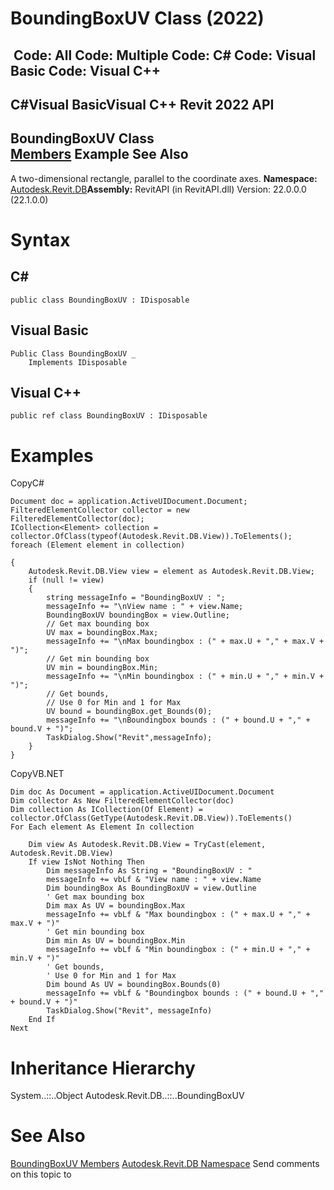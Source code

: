 # BoundingBoxUV Class (2022)

﻿
 Code: All Code: Multiple Code: C# Code: Visual Basic Code: Visual C++   
---  
C#Visual BasicVisual C++
Revit 2022 API  
---  
BoundingBoxUV Class  
[Members](19519a63-d89e-c7d3-466b-712bee7be9b6.md "BoundingBoxUV Members") Example See Also  
---  
A two-dimensional rectangle, parallel to the coordinate axes.
**Namespace:** [Autodesk.Revit.DB](87546ba7-461b-c646-cbb1-2cb8f5bff8b2.md "Autodesk.Revit.DB Namespace")**Assembly:** RevitAPI (in RevitAPI.dll) Version: 22.0.0.0 (22.1.0.0)
# Syntax
C#  
---  
```text
public class BoundingBoxUV : IDisposable
```
  
Visual Basic  
---  
```text
Public Class BoundingBoxUV _
	Implements IDisposable
```
  
Visual C++  
---  
```text
public ref class BoundingBoxUV : IDisposable
```
  
# Examples
CopyC#
```text
Document doc = application.ActiveUIDocument.Document;
FilteredElementCollector collector = new FilteredElementCollector(doc);
ICollection<Element> collection = collector.OfClass(typeof(Autodesk.Revit.DB.View)).ToElements();
foreach (Element element in collection)

{
    Autodesk.Revit.DB.View view = element as Autodesk.Revit.DB.View;
    if (null != view)
    {
        string messageInfo = "BoundingBoxUV : ";
        messageInfo += "\nView name : " + view.Name;
        BoundingBoxUV boundingBox = view.Outline;
        // Get max bounding box
        UV max = boundingBox.Max;
        messageInfo += "\nMax boundingbox : (" + max.U + "," + max.V + ")";
        // Get min bounding box
        UV min = boundingBox.Min;
        messageInfo += "\nMin boundingbox : (" + min.U + "," + min.V + ")";
        // Get bounds,
        // Use 0 for Min and 1 for Max
        UV bound = boundingBox.get_Bounds(0);
        messageInfo += "\nBoundingbox bounds : (" + bound.U + "," + bound.V + ")";
        TaskDialog.Show("Revit",messageInfo);
    }
}
```

CopyVB.NET
```text
Dim doc As Document = application.ActiveUIDocument.Document
Dim collector As New FilteredElementCollector(doc)
Dim collection As ICollection(Of Element) = collector.OfClass(GetType(Autodesk.Revit.DB.View)).ToElements()
For Each element As Element In collection

    Dim view As Autodesk.Revit.DB.View = TryCast(element, Autodesk.Revit.DB.View)
    If view IsNot Nothing Then
        Dim messageInfo As String = "BoundingBoxUV : "
        messageInfo += vbLf & "View name : " + view.Name
        Dim boundingBox As BoundingBoxUV = view.Outline
        ' Get max bounding box
        Dim max As UV = boundingBox.Max
        messageInfo += vbLf & "Max boundingbox : (" + max.U + "," + max.V + ")"
        ' Get min bounding box
        Dim min As UV = boundingBox.Min
        messageInfo += vbLf & "Min boundingbox : (" + min.U + "," + min.V + ")"
        ' Get bounds,
        ' Use 0 for Min and 1 for Max
        Dim bound As UV = boundingBox.Bounds(0)
        messageInfo += vbLf & "Boundingbox bounds : (" + bound.U + "," + bound.V + ")"
        TaskDialog.Show("Revit", messageInfo)
    End If
Next
```

# Inheritance Hierarchy
System..::..Object Autodesk.Revit.DB..::..BoundingBoxUV
# See Also
[BoundingBoxUV Members](19519a63-d89e-c7d3-466b-712bee7be9b6.md "BoundingBoxUV Members")
[Autodesk.Revit.DB Namespace](87546ba7-461b-c646-cbb1-2cb8f5bff8b2.md "Autodesk.Revit.DB Namespace")
Send comments on this topic to 